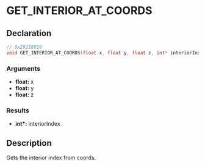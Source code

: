 # GET_INTERIOR_AT_COORDS

## Declaration
```cpp
// 0x29216610
void GET_INTERIOR_AT_COORDS(float x, float y, float z, int* interiorIndex);
```

### Arguments
- **float:** x
- **float:** y
- **float:** z

### Results
- **int\*:** interiorIndex

## Description
Gets the interior index from coords.
